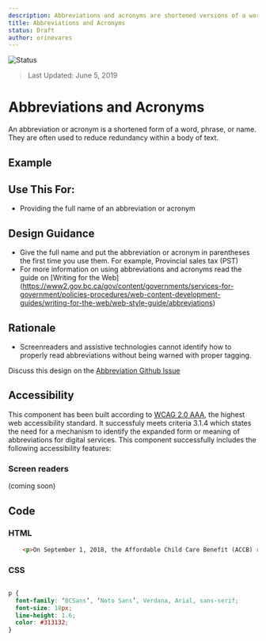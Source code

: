 ```yaml
---
description: Abbreviations and acronyms are shortened versions of a word or phrase.
title: Abbreviations and Acronyms
status: Draft
author: orinevares
---
```


![Status](https://img.shields.io/badge/Recommended-Draft-orange.svg)

> Last Updated: June 5, 2019

# Abbreviations and Acronyms
An abbreviation or acronym is a shortened form of a word, phrase, or name. They are often used to reduce redundancy within a body of text.

## Example
<component-preview path="components/abbreviations/sample.html" height="100px" width="800px"> </component-preview>

## Use This For:
* Providing the full name of an abbreviation or acronym

## Design Guidance
* Give the full name and put the abbreviation or acronym in parentheses the first time you use them. For example, Provincial sales tax (PST)
* For more information on using abbreviations and acronyms read the guide on [Writing for the Web] (https://www2.gov.bc.ca/gov/content/governments/services-for-government/policies-procedures/web-content-development-guides/writing-for-the-web/web-style-guide/abbreviations)

## Rationale
* Screenreaders and assistive technologies cannot identify how to properly read abbreviations without being warned with proper tagging.

Discuss this design on the [Abbreviation Github Issue](https://github.com/bcgov/design-system/issues/191)

## Accessibility
This component has been built according to [WCAG 2.0 AAA](https://www.w3.org/TR/WCAG20/), the highest web accessibility standard. It successfuly meets criteria 3.1.4 which states the need for a mechanism to identify the expanded form or meaning of abbreviations for digital services. This component successfully includes the following accessibility features:

### Screen readers
(coming soon)

## Code

### HTML

```html
    <p>On September 1, 2018, the Affordable Child Care Benefit (ACCB) replaced the Child Care Subsidy. Parents who need financial help with childcare should apply for the new <abbr title="Affordable Child Care Benefit">ACCB</abbr></p>
```

### CSS
```css

p {
  font-family: ‘BCSans’, ‘Noto Sans’, Verdana, Arial, sans-serif;
  font-size: 18px;
  line-height: 1.6;
  color: #313132;
}

```
